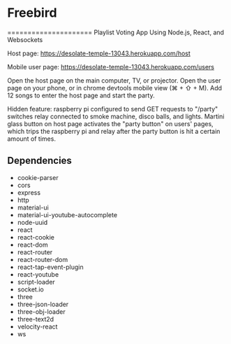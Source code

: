 # Freebird
=====================
Playlist Voting App Using Node.js, React, and Websockets

Host page: https://desolate-temple-13043.herokuapp.com/host

Mobile user page: https://desolate-temple-13043.herokuapp.com/users

Open the host page on the main computer, TV, or projector. Open the user page on your phone, or in chrome devtools mobile view (⌘ + ⇧ + M). Add 12 songs to enter the host page and start the party.

Hidden feature: raspberry pi configured to send GET requests to "/party" switches relay connected to smoke machine, disco balls, and lights. Martini glass button on host page activates the "party button" on users' pages, which trips the raspberry pi and relay after the party button is hit a certain amount of times.

## Dependencies
* cookie-parser
* cors
* express
* http
* material-ui
* material-ui-youtube-autocomplete
* node-uuid
* react
* react-cookie
* react-dom
* react-router
* react-router-dom
* react-tap-event-plugin
* react-youtube
* script-loader
* socket.io
* three
* three-json-loader
* three-obj-loader
* three-text2d
* velocity-react
* ws
